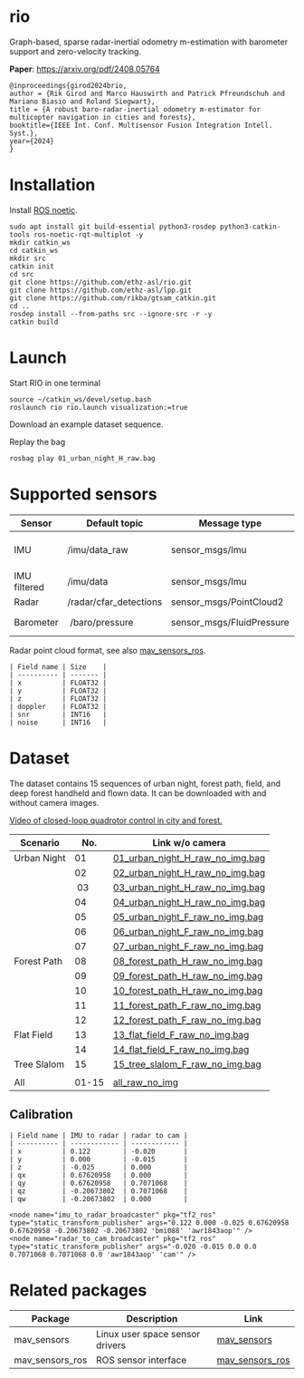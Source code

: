 # rio
Graph-based, sparse radar-inertial odometry m-estimation with barometer support and zero-velocity tracking.

**Paper**: https://arxiv.org/pdf/2408.05764
```
@inproceedings{girod2024brio,
author = {Rik Girod and Marco Hauswirth and Patrick Pfreundschuh and Mariano Biasio and Roland Siegwart},
title = {A robust baro-radar-inertial odometry m-estimator for multicopter navigation in cities and forests},
booktitle={IEEE Int. Conf. Multisensor Fusion Integration Intell. Syst.},
year={2024}
}
```

# Installation
Install [ROS noetic](https://wiki.ros.org/noetic/Installation/Ubuntu).
```
sudo apt install git build-essential python3-rosdep python3-catkin-tools ros-noetic-rqt-multiplot -y
mkdir catkin_ws
cd catkin_ws
mkdir src
catkin init
cd src
git clone https://github.com/ethz-asl/rio.git
git clone https://github.com/ethz-asl/lpp.git
git clone https://github.com/rikba/gtsam_catkin.git
cd ..
rosdep install --from-paths src --ignore-src -r -y
catkin build
```

# Launch
Start RIO in one terminal
```
source ~/catkin_ws/devel/setup.bash
roslaunch rio rio.launch visualization:=true
```

Download an example dataset sequence.

Replay the bag
```
rosbag play 01_urban_night_H_raw.bag
```

# Supported sensors
| Sensor       | Default topic          | Message type              | Required | Note                              |
| ------------ | ---------------------- | ------------------------- | -------- | --------------------------------- |
| IMU          | /imu/data_raw          | sensor_msgs/Imu           | Yes      | Calibrate gyro turn-on-bias!      |
| IMU filtered | /imu/data              | sensor_msgs/Imu           | Yes      | for initialization                |
| Radar        | /radar/cfar_detections | sensor_msgs/PointCloud2   | Yes      |                                   |
| Barometer    | /baro/pressure         | sensor_msgs/FluidPressure | No       | Activate in [cfg](./cfg/rio.yaml) |

Radar point cloud format, see also [mav_sensors_ros](https://github.com/ethz-asl/mav_sensors_ros/blob/main/src/radar.cpp#L146-L236).
```
| Field name | Size    |
| ---------- | ------- |
| x          | FLOAT32 |
| y          | FLOAT32 |
| z          | FLOAT32 |
| doppler    | FLOAT32 |
| snr        | INT16   |
| noise      | INT16   |
```

# Dataset
The dataset contains 15 sequences of urban night, forest path, field, and deep forest handheld and flown data. It can be downloaded with and without camera images.

[Video of closed-loop quadrotor control in city and forest.](https://github.com/ethz-asl/rio/assets/11293852/7bc95fa8-6fa1-4172-ad63-5ae1d3a38d58)

| Scenario    | No. | Link w/o camera |
| ----------- | --- | --------------- |
| Urban Night | 01  | [01_urban_night_H_raw_no_img.bag](https://filesender.switch.ch/filesender2/download.php?token=5a7fd8a6-a924-4065-a30e-052005ed5715&files_ids=689055) |
|             | 02  | [02_urban_night_H_raw_no_img.bag](https://filesender.switch.ch/filesender2/download.php?token=5a7fd8a6-a924-4065-a30e-052005ed5715&files_ids=689056) |
|             | 03  | [03_urban_night_H_raw_no_img.bag](https://filesender.switch.ch/filesender2/download.php?token=5a7fd8a6-a924-4065-a30e-052005ed5715&files_ids=689057) |
|             | 04  | [04_urban_night_H_raw_no_img.bag](https://filesender.switch.ch/filesender2/download.php?token=5a7fd8a6-a924-4065-a30e-052005ed5715&files_ids=689058) |
|             | 05  | [05_urban_night_F_raw_no_img.bag](https://filesender.switch.ch/filesender2/download.php?token=5a7fd8a6-a924-4065-a30e-052005ed5715&files_ids=689059) |
|             | 06  | [06_urban_night_F_raw_no_img.bag](https://filesender.switch.ch/filesender2/download.php?token=5a7fd8a6-a924-4065-a30e-052005ed5715&files_ids=689060) |
|             | 07  | [07_urban_night_F_raw_no_img.bag](https://filesender.switch.ch/filesender2/download.php?token=5a7fd8a6-a924-4065-a30e-052005ed5715&files_ids=689061) |
| Forest Path | 08  | [08_forest_path_H_raw_no_img.bag](https://filesender.switch.ch/filesender2/download.php?token=5a7fd8a6-a924-4065-a30e-052005ed5715&files_ids=689062) |
|             | 09  | [09_forest_path_H_raw_no_img.bag](https://filesender.switch.ch/filesender2/download.php?token=5a7fd8a6-a924-4065-a30e-052005ed5715&files_ids=689063) |
|             | 10  | [10_forest_path_H_raw_no_img.bag](https://filesender.switch.ch/filesender2/download.php?token=5a7fd8a6-a924-4065-a30e-052005ed5715&files_ids=689064) |
|             | 11  | [11_forest_path_F_raw_no_img.bag](https://filesender.switch.ch/filesender2/download.php?token=5a7fd8a6-a924-4065-a30e-052005ed5715&files_ids=689065) |
|             | 12  | [12_forest_path_F_raw_no_img.bag](https://filesender.switch.ch/filesender2/download.php?token=5a7fd8a6-a924-4065-a30e-052005ed5715&files_ids=689066) |
| Flat Field  | 13  | [13_flat_field_F_raw_no_img.bag](https://filesender.switch.ch/filesender2/download.php?token=5a7fd8a6-a924-4065-a30e-052005ed5715&files_ids=689067) |
|             | 14  | [14_flat_field_F_raw_no_img.bag](https://filesender.switch.ch/filesender2/download.php?token=5a7fd8a6-a924-4065-a30e-052005ed5715&files_ids=689068) |
| Tree Slalom | 15  | [15_tree_slalom_F_raw_no_img.bag](https://filesender.switch.ch/filesender2/download.php?token=5a7fd8a6-a924-4065-a30e-052005ed5715&files_ids=689069) | 
|  |  |   | 
| All         | 01-15 | [all_raw_no_img](https://filesender.switch.ch/filesender2/?s=download&token=5a7fd8a6-a924-4065-a30e-052005ed5715)  |  

## Calibration
```
| Field name | IMU to radar | radar to cam |
| ---------- | ------------ | ------------ |
| x          | 0.122        | -0.020       |
| y          | 0.000        | -0.015       |
| z          | -0.025       | 0.000        |
| qx         | 0.67620958   | 0.000        |
| qy         | 0.67620958   | 0.7071068    |
| qz         | -0.20673802  | 0.7071068    |
| qw         | -0.20673802  | 0.000        |
```

```
<node name="imu_to_radar_broadcaster" pkg="tf2_ros" type="static_transform_publisher" args="0.122 0.000 -0.025 0.67620958 0.67620958 -0.20673802 -0.20673802 'bmi088' 'awr1843aop'" />
<node name="radar_to_cam_broadcaster" pkg="tf2_ros" type="static_transform_publisher" args="-0.020 -0.015 0.0 0.0 0.7071068 0.7071068 0.0 'awr1843aop' 'cam'" />
```

# Related packages

| Package         | Description                     | Link                                                           |
| --------------- | ------------------------------- | -------------------------------------------------------------- |
| mav_sensors     | Linux user space sensor drivers | [mav_sensors](https://github.com/ethz-asl/mav_sensors)         |
| mav_sensors_ros | ROS sensor interface            | [mav_sensors_ros](https://github.com/ethz-asl/mav_sensors_ros) |

